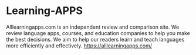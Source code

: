 # Learning-APPS
Alllearningapps.com is an independent review and comparison site. We review language apps, courses, and education companies to help you make the best decisions. We aim to help our readers learn and teach languages more efficiently and effectively. 
https://alllearningapps.com/
